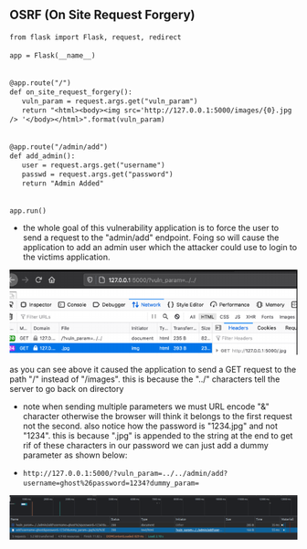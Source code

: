 ## OSRF (On Site Request Forgery)
 
 
 ```
from flask import Flask, request, redirect

app = Flask(__name__)


@app.route("/")
def on_site_request_forgery():
    vuln_param = request.args.get("vuln_param")
    return "<html><body><img src='http://127.0.0.1:5000/images/{0}.jpg /> '</body></html>".format(vuln_param)


@app.route("/admin/add")
def add_admin():
    user = request.args.get("username")
    passwd = request.args.get("password")
    return "Admin Added"


app.run()

 ```
 
 
 - the whole goal of this vulnerability application is to force the user to send a request to the "admin/add" endpoint. Foing so will cause the application to add an admin user which the attacker could use to login to the victims application.
 
 
 ![This is an image](pic1.png)
 
 as you can see above it caused the application to send a GET request to the path "/" instead of "/images". this is because the "../" characters tell the server to go back on directory
 
 
- note when sending multiple parameters we must URL encode "&" character otherwise the browser will think it belongs to the first request not the second. also notice how the password is "1234.jpg" and not "1234". this is because ".jpg" is appended to the string at the end to get rif of these characters in our password we can just add a dummy parameter as shown below: 

 - `http://127.0.0.1:5000/?vuln_param=../../admin/add?username=ghost%26password=1234?dummy_param=`
 
 ![This is an image](pic2.png)
